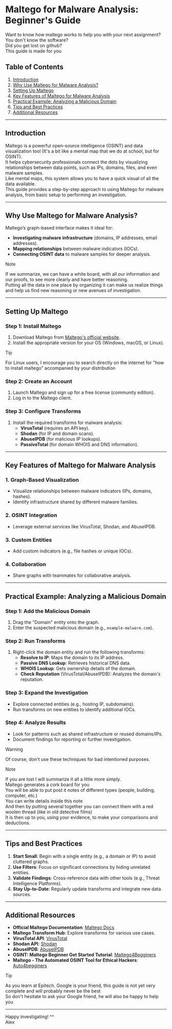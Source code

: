# Maltego for Malware Analysis: Beginner's Guide
Want to know how maltego works to help you with your next assignment? <br>
You don't know the software? <br>
Did you get lost on github? <br>
This guide is made for you <br>

## Table of Contents
1. [Introduction](#introduction)
2. [Why Use Maltego for Malware Analysis?](#why-use-maltego-for-malware-analysis)
3. [Setting Up Maltego](#setting-up-maltego)
4. [Key Features of Maltego for Malware Analysis](#key-features-of-maltego-for-malware-analysis)
5. [Practical Example: Analyzing a Malicious Domain](#practical-example-analyzing-a-malicious-domain)
6. [Tips and Best Practices](#tips-and-best-practices)
7. [Additional Resources](#additional-resources)

---

## Introduction
Maltego is a powerful open-source intelligence (OSINT) and data visualization tool (It's a bit like a mental map that we do at school, but for OSINT). <br>
It helps cybersecurity professionals connect the dots by visualizing relationships between data points, such as IPs, domains, files, and even malware samples. <br>
Like mental maps, this system allows you to have a quick visual of all the data available. <br>
This guide provides a step-by-step approach to using Maltego for malware analysis, from basic setup to performing an investigation. <br>

---

## Why Use Maltego for Malware Analysis?
Maltego’s graph-based interface makes it ideal for:
- **Investigating malware infrastructure** (domains, IP addresses, email addresses).
- **Mapping relationships** between malware indicators (IOCs).
- **Connecting OSINT data** to malware samples for deeper analysis. <br>

> [!NOTE]
> If we summarize, we can have a white board, with all our information and our proofs, to see more clearly and have better reasoning. <br>
> Putting all the data in one place by organizing it can make us realize things and help us find new reasoning or new avenues of investigation. <br>

---

## Setting Up Maltego

### Step 1: Install Maltego
1. Download Maltego from [Maltego's official website](https://www.maltego.com/).
2. Install the appropriate version for your OS (Windows, macOS, or Linux).
   
> [!TIP]
> For Linux users, I encourage you to search directly on the internet for "how to install maltego" accompanied by your distribution

### Step 2: Create an Account
1. Launch Maltego and sign up for a free license (community edition).
2. Log in to the Maltego client.

### Step 3: Configure Transforms
1. Install the required transforms for malware analysis:
   - **VirusTotal** (requires an API key).
   - **Shodan** (for IP and domain scans).
   - **AbuseIPDB** (for malicious IP lookups).
   - **PassiveTotal** (for domain WHOIS and DNS information).
   
---

## Key Features of Maltego for Malware Analysis

### 1. **Graph-Based Visualization**
   - Visualize relationships between malware indicators (IPs, domains, hashes).
   - Identify infrastructure shared by different malware families.

### 2. **OSINT Integration**
   - Leverage external services like VirusTotal, Shodan, and AbuseIPDB.

### 3. **Custom Entities**
   - Add custom indicators (e.g., file hashes or unique IOCs).

### 4. **Collaboration**
   - Share graphs with teammates for collaborative analysis.

---

## Practical Example: Analyzing a Malicious Domain

### Step 1: Add the Malicious Domain
1. Drag the "Domain" entity onto the graph.
2. Enter the suspected malicious domain (e.g., `example-malware.com`).

### Step 2: Run Transforms
1. Right-click the domain entity and run the following transforms:
   - **Resolve to IP**: Maps the domain to its IP address.
   - **Passive DNS Lookup**: Retrieves historical DNS data.
   - **WHOIS Lookup**: Gets ownership details of the domain.
   - **Check Reputation** (VirusTotal/AbuseIPDB): Analyzes the domain's reputation.

### Step 3: Expand the Investigation
- Explore connected entities (e.g., hosting IP, subdomains).
- Run transforms on new entities to identify additional IOCs.

### Step 4: Analyze Results
- Look for patterns such as shared infrastructure or reused domains/IPs.
- Document findings for reporting or further investigation.

> [!WARNING]
> Of course, don't use these techniques for bad intentioned purposes. <br>


> [!NOTE]
> If you are lost I will summarize it all a little more simply. <br>
> Maltego generates a cork board for you <br>
> You will be able to put post it notes of different types (people, building, computer, etc.) <br>
> You can write details inside this note <br>
> And then by putting several together you can connect them with a red woolen thread (like in old detective films) <br>
> It is then up to you, using your evidence, to make your comparisons and deductions. <br>

---

## Tips and Best Practices
1. **Start Small**: Begin with a single entity (e.g., a domain or IP) to avoid cluttered graphs.
2. **Use Filters**: Focus on significant connections by hiding unrelated entities.
3. **Validate Findings**: Cross-reference data with other tools (e.g., Threat Intelligence Platforms).
4. **Stay Up-to-Date**: Regularly update transforms and integrate new data sources.

---

## Additional Resources
- **Official Maltego Documentation**: [Maltego Docs](https://docs.maltego.com/)
- **Maltego Transform Hub**: Explore transforms for various use cases.
- **VirusTotal API**: [VirusTotal](https://www.virustotal.com/)
- **Shodan API**: [Shodan](https://www.shodan.io/)
- **AbuseIPDB**: [AbuseIPDB](https://www.abuseipdb.com/)
- **OSINT: Maltego Beginner Get Started Tutorial**: [Maltego4Begginers](https://www.youtube.com/watch?v=kmOIhvsklv8)
- **Maltego - The Automated OSINT Tool for Ethical Hackers**: [Auto4begginers](https://www.youtube.com/watch?v=a2ZvpwF3u-M)

> [!TIP]
> As you learn at Epitech. Google is your friend, this guide is not yet very complete and will probably never be the best <br>
> So don't hesitate to ask your Google friend, he will also be happy to help you <br>

---

Happy investigating! ^^ <br>
Alex <br>

